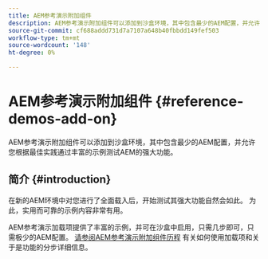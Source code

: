 ```yaml
---
title: AEM参考演示附加组件
description: AEM参考演示附加组件可以添加到沙盒环境，其中包含最少的AEM配置，并允许您根据最佳实践通过丰富的示例测试AEM的强大功能。
source-git-commit: cf688addd731d7a7107a648b40fbbdd149fef503
workflow-type: tm+mt
source-wordcount: '148'
ht-degree: 0%

---
```



# AEM参考演示附加组件 {#reference-demos-add-on}

AEM参考演示附加组件可以添加到沙盒环境，其中包含最少的AEM配置，并允许您根据最佳实践通过丰富的示例测试AEM的强大功能。

## 简介 {#introduction}

在新的AEM环境中对您进行了全面载入后，开始测试其强大功能自然会如此。 为此，实用而可靠的示例内容非常有用。

AEM参考演示加载项提供了丰富的示例，并可在沙盒中启用，只需几步即可，只需极少的AEM配置。 [请参阅AEM参考演示附加组件历程](/help/journey-sites/demos-add-on/overview.md) 有关如何使用加载项和关于是功能的分步详细信息。